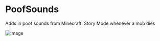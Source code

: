 # PoofSounds

Adds in poof sounds from Minecraft: Story Mode whenever a mob dies

![image](https://github.com/user-attachments/assets/ab849fc5-5fda-4ea7-8ec6-ec19190f00bf)
